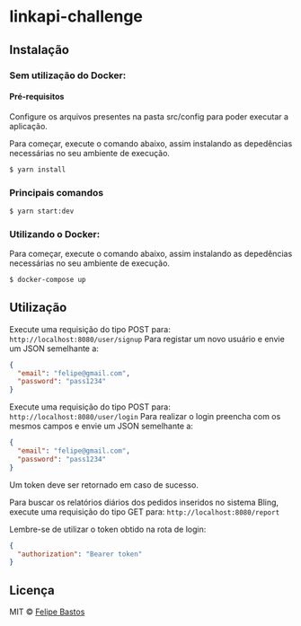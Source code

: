 # linkapi-challenge

## Instalação

### Sem utilização do Docker:

#### Pré-requisitos

Configure os arquivos presentes na pasta src/config para poder executar a aplicação.

Para começar, execute o comando abaixo, assim instalando as depedências necessárias no seu ambiente de execução.

```sh
$ yarn install
```

### Principais comandos

```sh
$ yarn start:dev
```

### Utilizando o Docker:

Para começar, execute o comando abaixo, assim instalando as depedências necessárias no seu ambiente de execução.

```sh
$ docker-compose up
```

## Utilização

Execute uma requisição do tipo POST para: `http://localhost:8080/user/signup`
Para registar um novo usuário e envie um JSON semelhante a:

```json
{
  "email": "felipe@gmail.com",
  "password": "pass1234"
}
```

Execute uma requisição do tipo POST para: `http://localhost:8080/user/login`
Para realizar o login preencha com os mesmos campos e envie um JSON semelhante a:

```json
{
  "email": "felipe@gmail.com",
  "password": "pass1234"
}
```

Um token deve ser retornado em caso de sucesso.

Para buscar os relatórios diários dos pedidos inseridos no sistema Bling, execute uma requisição do tipo GET para: `http://localhost:8080/report`

Lembre-se de utilizar o token obtido na rota de login:

```json
{
  "authorization": "Bearer token"
}
```

## Licença

MIT © [Felipe Bastos](https://github.com/felipebc11)
